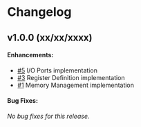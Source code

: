 # Changelog

## v1.0.0 (xx/xx/xxxx)
#### Enhancements:
- [#5](https://github.com/enginious-dev/ANTiPoDE/issues/5) I/O Ports implementation
- [#3](https://github.com/enginious-dev/ANTiPoDE/issues/3) Register Definition implementation
- [#1](https://github.com/enginious-dev/ANTiPoDE/issues/1) Memory Management implementation
#### Bug Fixes:

*No bug fixes for this release.*